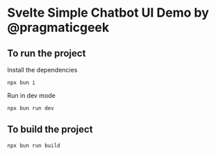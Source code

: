# Svelte Simple Chatbot UI Demo by @pragmaticgeek


## To run the project

Install the dependencies
```
npx bun i
```

Run in dev mode
```
npx bun run dev
```

## To build the project
```
npx bun run build
```